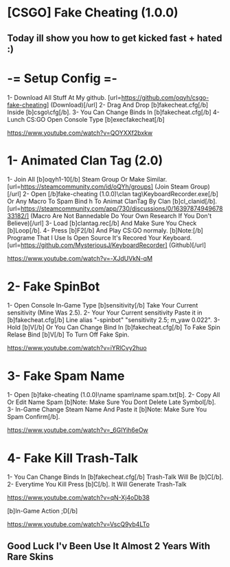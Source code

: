 # [CSGO] Fake Cheating (1.0.0)


## Today ill show you how to get kicked fast + hated :)


# -= Setup Config =-
1- Download All Stuff At My github. [url=https://github.com/oqyh/csgo-fake-cheating] (Download)[/url]
2- Drag And Drop [b]fakecheat.cfg[/b] Inside [b]csgo\cfg[/b].
3- You Can Change Binds In [b]fakecheat.cfg[/b]
4- Lunch CS:GO Open Console Type [b]execfakecheat[/b]

https://www.youtube.com/watch?v=QOYXXf2bxkw



# 1- Animated Clan Tag (2.0)
1- Join All [b]oqyh1-10[/b] Steam Group Or Make Similar. [url=https://steamcommunity.com/id/oQYh/groups] (Join Steam Group)[/url]
2- Open [/b]fake-cheating (1.0.0)\clan tag\KeyboardRecorder.exe[/b] Or Any Macro To Spam Bind h To Animat ClanTag By Clan [b]cl_clanid[/b]. [url=https://steamcommunity.com/app/730/discussions/0/1639787494967833182/] (Macro Are Not Bannedable Do Your Own Research If You Don't Believe)[/url]
3- Load [b]clantag.rec[/b] And Make Sure You Check [b]Loop[/b].
4- Press [b]F2[/b] And Play CS:GO normaly.
[b]Note:[/b] Programe That I Use Is Open Source It's Recored Your Keyboard. [url=https://github.com/MysteriousJ/KeyboardRecorder] (Github)[/url]

https://www.youtube.com/watch?v=-XJdUVkN-qM


# 2- Fake SpinBot
1- Open Console In-Game Type [b]sensitivity[/b] Take Your Current sensitivity (Mine Was 2.5).
2- Your Your Current sensitivity Paste it in [b]fakecheat.cfg[/b] Line alias "-spinbot" "sensitivity 2.5; m_yaw 0.022".
3- Hold [b]V[/b] Or You Can Change Bind In [b]fakecheat.cfg[/b] To Fake Spin Relase Bind [b]V[/b] To Turn Off Fake Spin.

https://www.youtube.com/watch?v=iYRlCvy2huo


# 3- Fake Spam Name
1- Open [b]fake-cheating (1.0.0)\name spam\name spam.txt[b].
2- Copy All Or Edit Name Spam [b]Note: Make Sure You Dont Delete Late Symbol[/b].
3- In-Game Change Steam Name And Paste it [b]Note: Make Sure You Spam Confirm[/b].

https://www.youtube.com/watch?v=_6GlYih6eOw


# 4- Fake Kill Trash-Talk
1- You Can Change Binds In [b]fakecheat.cfg[/b] Trash-Talk Will Be [b]C[/b].
2- Everytime You Kill Press [b]C[/b]. It Will Generate Trash-Talk

https://www.youtube.com/watch?v=qN-Xj4oDb38


[b]In-Game Action ;D[/b]

https://www.youtube.com/watch?v=VscQ9yb4LTo


## Good Luck I'v Been Use It Almost 2 Years With Rare Skins
